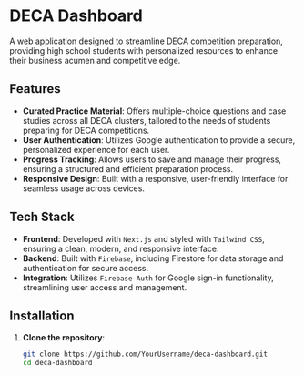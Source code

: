 # DECA Dashboard

A web application designed to streamline DECA competition preparation, providing high school students with personalized resources to enhance their business acumen and competitive edge.

## Features

- **Curated Practice Material**: Offers multiple-choice questions and case studies across all DECA clusters, tailored to the needs of students preparing for DECA competitions.
- **User Authentication**: Utilizes Google authentication to provide a secure, personalized experience for each user.
- **Progress Tracking**: Allows users to save and manage their progress, ensuring a structured and efficient preparation process.
- **Responsive Design**: Built with a responsive, user-friendly interface for seamless usage across devices.

## Tech Stack

- **Frontend**: Developed with `Next.js` and styled with `Tailwind CSS`, ensuring a clean, modern, and responsive interface.
- **Backend**: Built with `Firebase`, including Firestore for data storage and authentication for secure access.
- **Integration**: Utilizes `Firebase Auth` for Google sign-in functionality, streamlining user access and management.

## Installation

1. **Clone the repository**:
   ```bash
   git clone https://github.com/YourUsername/deca-dashboard.git
   cd deca-dashboard
